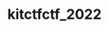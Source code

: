 # kitctfctf_2022

<title>Writeup for KITCTF 2022 'Prime Guesser 1' and 'Prime Guesser 2' Challenges<\title>
